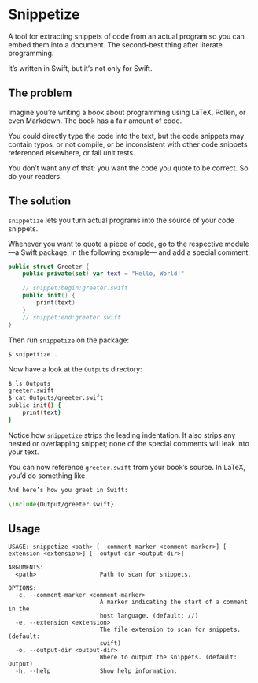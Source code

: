 # Snippetize

A tool for extracting snippets of code from an actual program so you can embed them
into a document. The second-best thing after literate programming.

It’s written in Swift, but it’s not only for Swift.

## The problem

Imagine you’re writing a book about programming using LaTeX, Pollen, or even Markdown. The book has a fair amount of code.

You could directly type the code into the text, but the code snippets may contain
typos, or not compile, or be inconsistent with other code snippets referenced elsewhere, or fail unit tests.

You don’t want any of that: you want the code you quote to be correct. So do your readers.

## The solution

`snippetize` lets you turn actual programs into the source of your code snippets.

Whenever you want to quote a piece of code, go to the respective module 
—a Swift package, in the following example— and add a special comment:

```swift
public struct Greeter {
	public private(set) var text = "Hello, World!"

	// snippet:begin:greeter.swift
	public init() {
		print(text)
	}
	// snippet:end:greeter.swift
}
```

Then run `snippetize` on the package:

```
$ snipettize .
```

Now have a look at the `Outputs` directory:

```sh
$ ls Outputs
greeter.swift
$ cat Outputs/greeter.swift
public init() {
	print(text)
}
```

Notice how `snippetize` strips the leading indentation. It also strips any nested or overlapping snippet; none of the special
comments will leak into your text.

You can now reference `greeter.swift` from your book’s source. In LaTeX, you’d
do something like

```latex
And here’s how you greet in Swift:

\include{Output/greeter.swift}
```

## Usage

```
USAGE: snippetize <path> [--comment-marker <comment-marker>] [--extension <extension>] [--output-dir <output-dir>]

ARGUMENTS:
  <path>                  Path to scan for snippets.

OPTIONS:
  -c, --comment-marker <comment-marker>
                          A marker indicating the start of a comment in the
                          host language. (default: //)
  -e, --extension <extension>
                          The file extension to scan for snippets. (default:
                          swift)
  -o, --output-dir <output-dir>
                          Where to output the snippets. (default: Output)
  -h, --help              Show help information.
```

